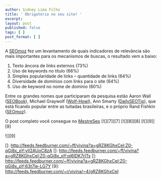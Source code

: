 ```yaml
---
author: Sidney Lima Filho
title: ' Obrigatório no seu site! '
excerpt:
layout: post
published: false
tags: [ ]
post_format: [ ]
---
```

A [SEOmoz][1] fez um levantamento de quais indicadores de relevância são mais importantes para os mecanismos de buscas, o resultado vem a baixo:

1.  Texto âncora de links externos (73%)
2.  Uso de keywords no título (66%)
3.  Simples popularidade de links – quantidade de links (64%)
4.  Diversidade de domínios com links para o site (64%)
5.  Uso de keyword no nome de domínio (60%)

Entre os grandes nomes que participaram da pesquisa estão Aaron Wall ([SEOBook][2]), Michael Graywolf ([Wolf-Howl][3]), Ann Smarty ([DailySEOTip][4]), que está ficando popular entre as tuitadas brasileiras, e o próprio Rand Fishkin ([SEOmoz][1]).

O post completo você consegue no [MestreSeo][5] [![][7]</img>][7] [![][8]</img>][8] [![][9]</img>][9] 

![][9]

 [1]: http://www.seomoz.org/
 [2]: http://www.seobook.com/
 [3]: http://www.wolf-howl.com/
 [4]: http://dailyseotip.com/
 [5]: http://www.mestreseo.com.br/seo/search-engine-ranking-factors-seomoz
 []: http://feeds.feedburner.com/~ff/vivina?a=gRZ8KGhxCeI:Z0-qGi8x_pY:yIl2AUoC8zA
 []: http://feeds.feedburner.com/~ff/vivina?a=gRZ8KGhxCeI:Z0-qGi8x_pY:qj6IDK7rITs
 []: http://feeds.feedburner.com/~ff/vivina?a=gRZ8KGhxCeI:Z0-qGi8x_pY:63t7Ie-LG7Y
 [9]: http://feeds.feedburner.com/~r/vivina/~4/gRZ8KGhxCeI